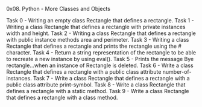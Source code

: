 0x08. Python - More Classes and Objects

Task 0 - Writing an empty class Rectangle that defines a rectangle.
Task 1 - Writing a class Rectangle that defines a rectangle with private instances width and height.
Task 2 - Writing a class Rectangle that defines a rectangle with public instance methods area and perimeter.
Task 3 - Writing a class Rectangle that defines a rectangle and prints the rectangle using the # character.
Task 4 - Return a string representation of the rectangle to be able to recreate a new instance by using eval().
Task 5 - Prints the message Bye rectangle...when an instance of Rectangle is deleted.
Task 6 - Write a class Rectangle that defines a rectangle with a public class attribute number-of-instances.
Task 7 - Write a class Rectangle that defines a rectangle with a public class attribute print-symbol.
Task 8 - Write a class Rectangle that defines a rectangle with a static method.
Task 9 - Write a class Rectangle that defines a rectangle with a class  method. 
